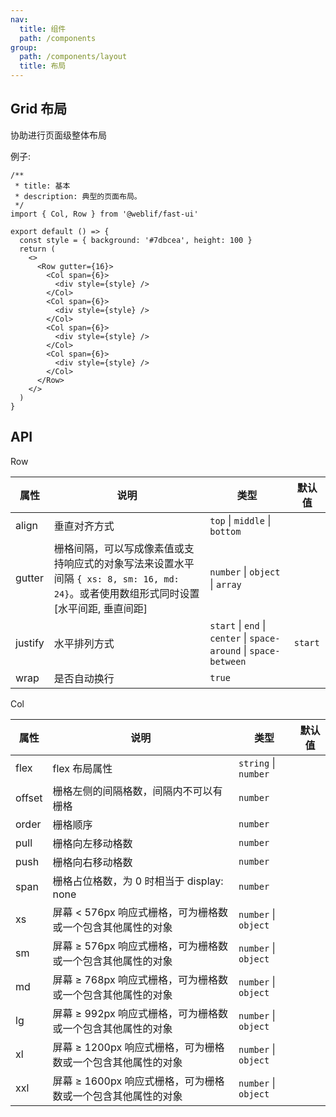 ```yaml
---
nav:
  title: 组件
  path: /components
group:
  path: /components/layout
  title: 布局
---
```


## Grid 布局

协助进行页面级整体布局

例子:

```tsx
/**
 * title: 基本
 * description: 典型的页面布局。
 */
import { Col, Row } from '@weblif/fast-ui'

export default () => {
  const style = { background: '#7dbcea', height: 100 }
  return (
    <>
      <Row gutter={16}>
        <Col span={6}>
          <div style={style} />
        </Col>
        <Col span={6}>
          <div style={style} />
        </Col>
        <Col span={6}>
          <div style={style} />
        </Col>
        <Col span={6}>
          <div style={style} />
        </Col>
      </Row>
    </>
  )
}
```

## API

Row

| 属性    | 说明                                                                                                                                   | 类型                                                              | 默认值  |
| ------- | -------------------------------------------------------------------------------------------------------------------------------------- | ----------------------------------------------------------------- | ------- |
| align   | 垂直对齐方式                                                                                                                           | `top` \| `middle` \| `bottom`                                     |
| gutter  | 栅格间隔，可以写成像素值或支持响应式的对象写法来设置水平间隔 `{ xs: 8, sm: 16, md: 24}`。或者使用数组形式同时设置 [水平间距, 垂直间距] | `number` \| `object` \| `array`                                   |
| justify | 水平排列方式                                                                                                                           | `start` \| `end` \| `center` \| `space-around` \| `space-between` | `start` |
| wrap    | 是否自动换行                                                                                                                           | `true`                                                            |

Col

| 属性   | 说明                                                         | 类型                 | 默认值 |
| ------ | ------------------------------------------------------------ | -------------------- | ------ |
| flex   | flex 布局属性                                                | `string` \| `number` |
| offset | 栅格左侧的间隔格数，间隔内不可以有栅格                       | `number`             |
| order  | 栅格顺序                                                     | `number`             |
| pull   | 栅格向左移动格数                                             | `number`             |
| push   | 栅格向右移动格数                                             | `number`             |
| span   | 栅格占位格数，为 0 时相当于 display: none                    | `number`             |
| xs     | 屏幕 < 576px 响应式栅格，可为栅格数或一个包含其他属性的对象  | `number` \| `object` |
| sm     | 屏幕 ≥ 576px 响应式栅格，可为栅格数或一个包含其他属性的对象  | `number` \| `object` |
| md     | 屏幕 ≥ 768px 响应式栅格，可为栅格数或一个包含其他属性的对象  | `number` \| `object` |
| lg     | 屏幕 ≥ 992px 响应式栅格，可为栅格数或一个包含其他属性的对象  | `number` \| `object` |
| xl     | 屏幕 ≥ 1200px 响应式栅格，可为栅格数或一个包含其他属性的对象 | `number` \| `object` |
| xxl    | 屏幕 ≥ 1600px 响应式栅格，可为栅格数或一个包含其他属性的对象 | `number` \| `object` |
